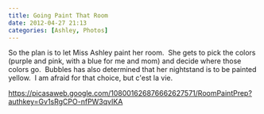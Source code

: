```yaml
---
title: Going Paint That Room
date: 2012-04-27 21:13
categories: [Ashley, Photos]
---
```

So the plan is to let Miss Ashley paint her room.  She gets to pick the colors (purple and pink, with a blue for me and mom) and decide where those colors go.  Bubbles has also determined that her nightstand is to be painted yellow.  I am afraid for that choice, but c'est la vie.

<a href="https://picasaweb.google.com/108001626876662627571/RoomPaintPrep?authkey=Gv1sRgCPO-nfPW3qvIKA">https://picasaweb.google.com/108001626876662627571/RoomPaintPrep?authkey=Gv1sRgCPO-nfPW3qvIKA</a>
